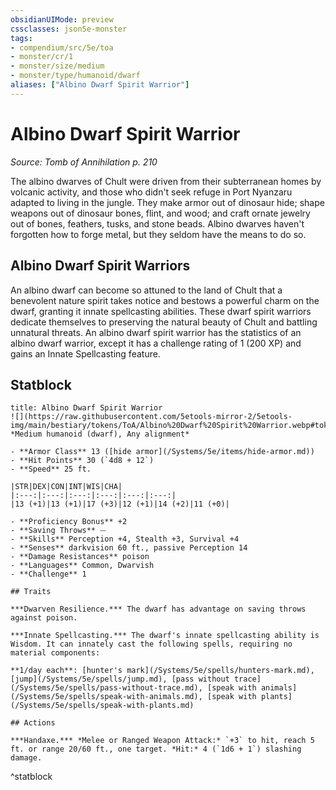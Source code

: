 ```yaml
---
obsidianUIMode: preview
cssclasses: json5e-monster
tags:
- compendium/src/5e/toa
- monster/cr/1
- monster/size/medium
- monster/type/humanoid/dwarf
aliases: ["Albino Dwarf Spirit Warrior"]
---
```

# Albino Dwarf Spirit Warrior
*Source: Tomb of Annihilation p. 210*  

The albino dwarves of Chult were driven from their subterranean homes by volcanic activity, and those who didn't seek refuge in Port Nyanzaru adapted to living in the jungle. They make armor out of dinosaur hide; shape weapons out of dinosaur bones, flint, and wood; and craft ornate jewelry out of bones, feathers, tusks, and stone beads. Albino dwarves haven't forgotten how to forge metal, but they seldom have the means to do so.

## Albino Dwarf Spirit Warriors

An albino dwarf can become so attuned to the land of Chult that a benevolent nature spirit takes notice and bestows a powerful charm on the dwarf, granting it innate spellcasting abilities. These dwarf spirit warriors dedicate themselves to preserving the natural beauty of Chult and battling unnatural threats. An albino dwarf spirit warrior has the statistics of an albino dwarf warrior, except it has a challenge rating of 1 (200 XP) and gains an Innate Spellcasting feature.

## Statblock

```ad-statblock
title: Albino Dwarf Spirit Warrior
![](https://raw.githubusercontent.com/5etools-mirror-2/5etools-img/main/bestiary/tokens/ToA/Albino%20Dwarf%20Spirit%20Warrior.webp#token)
*Medium humanoid (dwarf), Any alignment*

- **Armor Class** 13 ([hide armor](/Systems/5e/items/hide-armor.md))
- **Hit Points** 30 (`4d8 + 12`)
- **Speed** 25 ft.

|STR|DEX|CON|INT|WIS|CHA|
|:---:|:---:|:---:|:---:|:---:|:---:|
|13 (+1)|13 (+1)|17 (+3)|12 (+1)|14 (+2)|11 (+0)|

- **Proficiency Bonus** +2
- **Saving Throws** ⏤
- **Skills** Perception +4, Stealth +3, Survival +4
- **Senses** darkvision 60 ft., passive Perception 14
- **Damage Resistances** poison
- **Languages** Common, Dwarvish
- **Challenge** 1

## Traits

***Dwarven Resilience.*** The dwarf has advantage on saving throws against poison.

***Innate Spellcasting.*** The dwarf's innate spellcasting ability is Wisdom. It can innately cast the following spells, requiring no material components:

**1/day each**: [hunter's mark](/Systems/5e/spells/hunters-mark.md), [jump](/Systems/5e/spells/jump.md), [pass without trace](/Systems/5e/spells/pass-without-trace.md), [speak with animals](/Systems/5e/spells/speak-with-animals.md), [speak with plants](/Systems/5e/spells/speak-with-plants.md)

## Actions

***Handaxe.*** *Melee or Ranged Weapon Attack:* `+3` to hit, reach 5 ft. or range 20/60 ft., one target. *Hit:* 4 (`1d6 + 1`) slashing damage.
```
^statblock